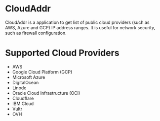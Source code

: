 # CloudAddr
CloudAddr is a application to get list of public cloud providers (such as AWS, Azure and GCP) IP address ranges. It is useful for network security, such as firewall configuration.

# Supported Cloud Providers
- AWS
- Google Cloud Platform (GCP)
- Microsoft Azure
- DigitalOcean
- Linode
- Oracle Cloud Infrastructure (OCI)
- Cloudflare
- IBM Cloud
- Vultr
- OVH
